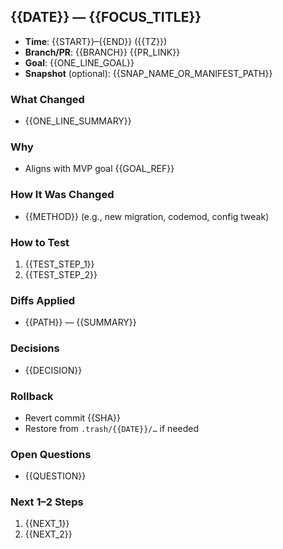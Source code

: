 ## {{DATE}} — {{FOCUS_TITLE}}

- **Time**: {{START}}–{{END}} ({{TZ}})
- **Branch/PR**: {{BRANCH}} {{PR_LINK}}
- **Goal**: {{ONE_LINE_GOAL}}
- **Snapshot** (optional): {{SNAP_NAME_OR_MANIFEST_PATH}}

### What Changed
- {{ONE_LINE_SUMMARY}}

### Why
- Aligns with MVP goal {{GOAL_REF}}

### How It Was Changed
- {{METHOD}} (e.g., new migration, codemod, config tweak)

### How to Test
1. {{TEST_STEP_1}}
2. {{TEST_STEP_2}}

### Diffs Applied
- {{PATH}} — {{SUMMARY}}

### Decisions
- {{DECISION}}

### Rollback
- Revert commit {{SHA}}  
- Restore from `.trash/{{DATE}}/…` if needed

### Open Questions
- {{QUESTION}}

### Next 1–2 Steps
1. {{NEXT_1}}
2. {{NEXT_2}}
